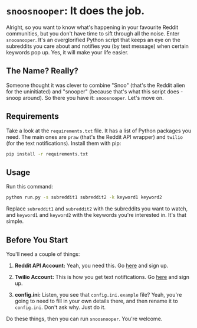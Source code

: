 # `snoosnooper`: It does the job.

Alright, so you want to know what's happening in your favourite Reddit communities, but you don't have time to sift through all the noise. Enter `snoosnooper`. It's an overglorified Python script that keeps an eye on the subreddits you care about and notifies you (by text message) when certain keywords pop up. Yes, it will make your life easier.

## The Name? Really?

Someone thought it was clever to combine "Snoo" (that's the Reddit alien for the uninitiated) and "snooper" (because that's what this script does - snoop around). So there you have it: `snoosnooper`. Let's move on.

## Requirements

Take a look at the `requirements.txt` file. It has a list of Python packages you need. The main ones are `praw` (that's the Reddit API wrapper) and `twilio` (for the text notifications). Install them with pip:

```bash
pip install -r requirements.txt
```

## Usage

Run this command:

```bash
python run.py -s subreddit1 subreddit2 -k keyword1 keyword2
```

Replace `subreddit1` and `subreddit2` with the subreddits you want to watch, and `keyword1` and `keyword2` with the keywords you're interested in. It's that simple.

## Before You Start

You'll need a couple of things:

1. **Reddit API Account:** Yeah, you need this. Go [here](https://www.reddit.com/wiki/api) and sign up.

2. **Twilio Account:** This is how you get text notifications. Go [here](https://www.twilio.com/try-twilio) and sign up.

3. **config.ini:** Listen, you see that `config.ini.example` file? Yeah, you're going to need to fill in your own details there, and then rename it to `config.ini`. Don't ask why. Just do it.

Do these things, then you can run `snoosnooper`. You're welcome.
